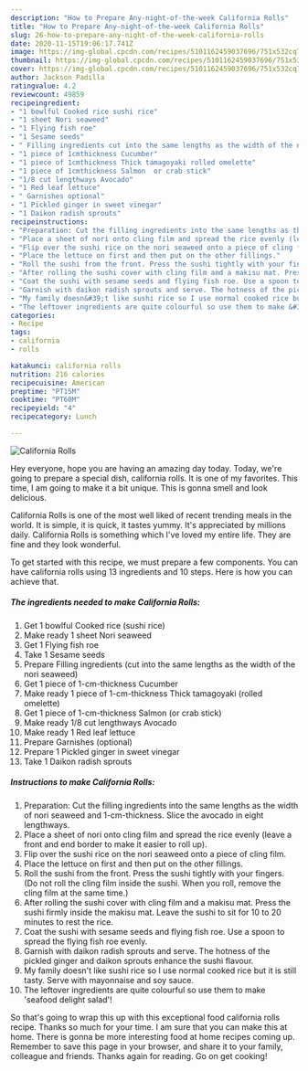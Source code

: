 ```yaml
---
description: "How to Prepare Any-night-of-the-week California Rolls"
title: "How to Prepare Any-night-of-the-week California Rolls"
slug: 26-how-to-prepare-any-night-of-the-week-california-rolls
date: 2020-11-15T19:06:17.741Z
image: https://img-global.cpcdn.com/recipes/5101162459037696/751x532cq70/california-rolls-recipe-main-photo.jpg
thumbnail: https://img-global.cpcdn.com/recipes/5101162459037696/751x532cq70/california-rolls-recipe-main-photo.jpg
cover: https://img-global.cpcdn.com/recipes/5101162459037696/751x532cq70/california-rolls-recipe-main-photo.jpg
author: Jackson Padilla
ratingvalue: 4.2
reviewcount: 49859
recipeingredient:
- "1 bowlful Cooked rice sushi rice"
- "1 sheet Nori seaweed"
- "1 Flying fish roe"
- "1 Sesame seeds"
- " Filling ingredients cut into the same lengths as the width of the nori seaweed"
- "1 piece of 1cmthickness Cucumber"
- "1 piece of 1cmthickness Thick tamagoyaki rolled omelette"
- "1 piece of 1cmthickness Salmon  or crab stick"
- "1/8 cut lengthways Avocado"
- "1 Red leaf lettuce"
- " Garnishes optional"
- "1 Pickled ginger in sweet vinegar"
- "1 Daikon radish sprouts"
recipeinstructions:
- "Preparation: Cut the filling ingredients into the same lengths as the width of nori seaweed and 1-cm-thickness. Slice the avocado in eight lengthways."
- "Place a sheet of nori onto cling film and spread the rice evenly (leave a front and end border to make it easier to roll up)."
- "Flip over the sushi rice on the nori seaweed onto a piece of cling film."
- "Place the lettuce on first and then put on the other fillings."
- "Roll the sushi from the front. Press the sushi tightly with your fingers. (Do not roll the cling film inside the sushi. When you roll, remove the cling film at the same time.)"
- "After rolling the sushi cover with cling film and a makisu mat. Press the sushi firmly inside the makisu mat. Leave the sushi to sit for 10 to 20 minutes to rest the rice."
- "Coat the sushi with sesame seeds and flying fish roe. Use a spoon to spread the flying fish roe evenly."
- "Garnish with daikon radish sprouts and serve. The hotness of the pickled ginger and daikon sprouts enhance the sushi flavour."
- "My family doesn&#39;t like sushi rice so I use normal cooked rice but it is still tasty. Serve with mayonnaise and soy sauce."
- "The leftover ingredients are quite colourful so use them to make &#39;seafood delight salad&#39;!"
categories:
- Recipe
tags:
- california
- rolls

katakunci: california rolls 
nutrition: 216 calories
recipecuisine: American
preptime: "PT15M"
cooktime: "PT60M"
recipeyield: "4"
recipecategory: Lunch

---
```



![California Rolls](https://img-global.cpcdn.com/recipes/5101162459037696/751x532cq70/california-rolls-recipe-main-photo.jpg)

Hey everyone, hope you are having an amazing day today. Today, we're going to prepare a special dish, california rolls. It is one of my favorites. This time, I am going to make it a bit unique. This is gonna smell and look delicious.



California Rolls is one of the most well liked of recent trending meals in the world. It is simple, it is quick, it tastes yummy. It's appreciated by millions daily. California Rolls is something which I've loved my entire life. They are fine and they look wonderful.


To get started with this recipe, we must prepare a few components. You can have california rolls using 13 ingredients and 10 steps. Here is how you can achieve that.

<!--inarticleads1-->

##### The ingredients needed to make California Rolls:

1. Get 1 bowlful Cooked rice (sushi rice)
1. Make ready 1 sheet Nori seaweed
1. Get 1 Flying fish roe
1. Take 1 Sesame seeds
1. Prepare  Filling ingredients (cut into the same lengths as the width of the nori seaweed)
1. Get 1 piece of 1-cm-thickness Cucumber
1. Make ready 1 piece of 1-cm-thickness Thick tamagoyaki (rolled omelette)
1. Get 1 piece of 1-cm-thickness Salmon  (or crab stick)
1. Make ready 1/8 cut lengthways Avocado
1. Make ready 1 Red leaf lettuce
1. Prepare  Garnishes (optional)
1. Prepare 1 Pickled ginger in sweet vinegar
1. Take 1 Daikon radish sprouts




<!--inarticleads2-->

##### Instructions to make California Rolls:

1. Preparation: Cut the filling ingredients into the same lengths as the width of nori seaweed and 1-cm-thickness. Slice the avocado in eight lengthways.
1. Place a sheet of nori onto cling film and spread the rice evenly (leave a front and end border to make it easier to roll up).
1. Flip over the sushi rice on the nori seaweed onto a piece of cling film.
1. Place the lettuce on first and then put on the other fillings.
1. Roll the sushi from the front. Press the sushi tightly with your fingers. (Do not roll the cling film inside the sushi. When you roll, remove the cling film at the same time.)
1. After rolling the sushi cover with cling film and a makisu mat. Press the sushi firmly inside the makisu mat. Leave the sushi to sit for 10 to 20 minutes to rest the rice.
1. Coat the sushi with sesame seeds and flying fish roe. Use a spoon to spread the flying fish roe evenly.
1. Garnish with daikon radish sprouts and serve. The hotness of the pickled ginger and daikon sprouts enhance the sushi flavour.
1. My family doesn&#39;t like sushi rice so I use normal cooked rice but it is still tasty. Serve with mayonnaise and soy sauce.
1. The leftover ingredients are quite colourful so use them to make &#39;seafood delight salad&#39;!




So that's going to wrap this up with this exceptional food california rolls recipe. Thanks so much for your time. I am sure that you can make this at home. There is gonna be more interesting food at home recipes coming up. Remember to save this page in your browser, and share it to your family, colleague and friends. Thanks again for reading. Go on get cooking!
